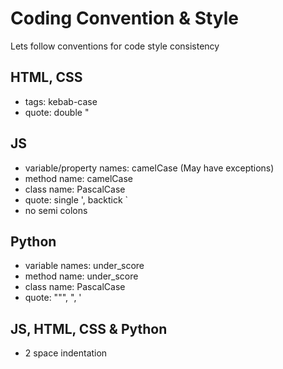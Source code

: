 # Coding Convention & Style

Lets follow conventions for code style consistency

## HTML, CSS

- tags: kebab-case 
- quote: double "

## JS

- variable/property names: camelCase (May have exceptions)
- method name: camelCase
- class name: PascalCase
- quote: single ', backtick `
- no semi colons

## Python

- variable names: under_score 
- method name: under_score
- class name: PascalCase
- quote: """, ", '

## JS, HTML, CSS & Python

- 2 space indentation
